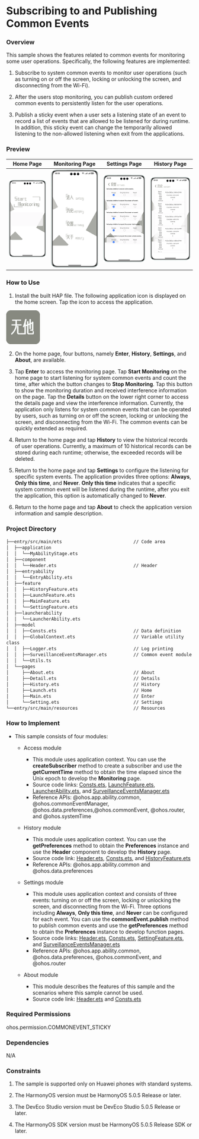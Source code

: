 # Subscribing to and Publishing Common Events

### Overview

This sample shows the features related to common events for monitoring some user operations. Specifically, the following features are implemented:

1. Subscribe to system common events to monitor user operations (such as turning on or off the screen, locking or unlocking the screen, and disconnecting from the Wi-Fi).

2. After the users stop monitoring, you can publish custom ordered common events to persistently listen for the user operations.

3. Publish a sticky event when a user sets a listening state of an event to record a list of events that are allowed to be listened for during runtime. In addition, this sticky event can change the temporarily allowed listening to the non-allowed listening when exit from the applications.

### Preview

| Home Page                                  | Monitoring Page                              | Settings Page                              | History Page                         |
|--------------------------------------|------------------------------------| -------------------------------------- | ------------------------------------- |
| <img src="screenshots/launch.en.png" /> | <img src="screenshots/main.en.png" /> | <img src="screenshots/settings.en.png" /> | <img src="screenshots/history.en.png" /> |

### How to Use

1. Install the built HAP file. The following application icon is displayed on the home screen. Tap the icon to access the application.

<img src="screenshots/icon.png" style="zoom:80%;" />

2. On the home page, four buttons, namely **Enter**, **History**, **Settings**, and **About**, are available.

3. Tap **Enter** to access the monitoring page. Tap **Start Monitoring** on the home page to start listening for system common events and count the time, after which the button changes to **Stop Monitoring**. Tap this button to show the monitoring duration and received interference information on the page. Tap the **Details** button on the lower right corner to access the details page and view the interference information. Currently, the application only listens for system common events that can be operated by users, such as turning on or off the screen, locking or unlocking the screen, and disconnecting from the Wi-Fi. The common events can be quickly extended as required.

4. Return to the home page and tap **History** to view the historical records of user operations. Currently, a maximum of 10 historical records can be stored during each runtime; otherwise, the exceeded records will be deleted.

5. Return to the home page and tap **Settings** to configure the listening for specific system events. The application provides three options: **Always**, **Only this time**, and **Never**. **Only this time** indicates that a specific system common event will be listened during the runtime, after you exit the application, this option is automatically changed to **Never**.

6. Return to the home page and tap **About** to check the application version information and sample description.

### Project Directory
```
├──entry/src/main/ets                           // Code area
│  ├──application
│  │  └──MyAbilityStage.ets                    
│  ├──component
│  │  └──Header.ets                             // Header
│  ├──entryability
│  │  └──EntryAbility.ets
│  ├──feature
│  │  ├──HistoryFeature.ets                    
│  │  ├──LaunchFeature.ets                    
│  │  ├──MainFeature.ets                    
│  │  └──SettingFeature.ets                    
│  ├──launcherability 
│  │  └──LauncherAbility.ets
│  ├──model
│  │  ├──Consts.ets                             // Data definition
│  │  ├──GlobalContext.ets                      // Variable utility class
│  │  ├──Logger.ets                             // Log printing 
│  │  ├──SurveillanceEventsManager.ets          // Common event module
│  │  └──Utils.ts                        
│  └──pages
│     ├──About.ets                              // About
│     ├──Detail.ets                             // Details
│     ├──History.ets                            // History
│     ├──Launch.ets                             // Home
│     ├──Main.ets                               // Enter
│     └──Setting.ets                            // Settings
└──entry/src/main/resources                     // Resources

```

### How to Implement

* This sample consists of four modules:
  * Access module
    * This module uses application context. You can use the **createSubscriber** method to create a subscriber and use the **getCurrentTime** method to obtain the time elapsed since the Unix epoch to develop the **Monitoring** page.
    * Source code links: [Consts.ets](entry/src/main/ets/module/Consts.ets), [LaunchFeature.ets](entry/src/main/ets/feature/LaunchFeature.ets), [LauncherAbility.ets](entry/src/main/ets/launcherability/LauncherAbility.ets), and [SurveillanceEventsManager.ets](entry/src/main/ets/module/SurveillanceEventsManager.ets)
    * Reference APIs: @ohos.app.ability.common, @ohos.commonEventManager, @ohos.data.preferences,@ohos.commonEvent, @ohos.router, and @ohos.systemTime
  
  * History module
    * This module uses application context. You can use the **getPreferences** method to obtain the **Preferences** instance and use the **Header** component to develop the **History** page.
    * Source code link: [Header.ets](entry/src/main/ets/component/Header.ets), [Consts.ets](entry/src/main/ets/module/Consts.ets), and [HistoryFeature.ets](entry/src/main/ets/feature/HistoryFeature.ets)
    * Reference APIs: @ohos.app.ability.common and @ohos.data.preferences
  
  * Settings module
    * This module uses application context and consists of three events: turning on or off the screen, locking or unlocking the screen, and disconnecting from the Wi-Fi. Three options including **Always**, **Only this time**, and **Never** can be configured for each event. You can use the **commonEvent.publish** method to publish common events and use the **getPreferences** method to obtain the **Preferences** instance to develop function pages.
    * Source code links: [Header.ets](entry/src/main/ets/component/Header.ets), [Consts.ets](entry/src/main/ets/module/Consts.ets), [SettingFeature.ets](entry/src/main/ets/feature/SettingFeature.ets), and [SurveillanceEventsManager.ets](entry/src/main/ets/module/SurveillanceEventsManager.ets)
    * Reference APIs: @ohos.app.ability.common, @ohos.data.preferences, @ohos.commonEvent, and @ohos.router
  
  * About module
    * This module describes the features of this sample and the scenarios where this sample cannot be used.
    * Source code link: [Header.ets](entry/src/main/ets/component/Header.ets) and [Consts.ets](entry/src/main/ets/module/Consts.ets)
    
### Required Permissions

ohos.permission.COMMONEVENT_STICKY

### Dependencies

N/A

### Constraints

1. The sample is supported only on Huawei phones with standard systems.

2. The HarmonyOS version must be HarmonyOS 5.0.5 Release or later.

3. The DevEco Studio version must be DevEco Studio 5.0.5 Release or later.

4. The HarmonyOS SDK version must be HarmonyOS 5.0.5 Release SDK or later.

